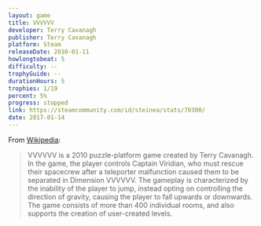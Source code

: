 ```yaml
---
layout: game
title: VVVVVV
developer: Terry Cavanagh
publisher: Terry Cavanagh
platform: Steam
releaseDate: 2010-01-11
howlongtobeat: 5
difficulty: --
trophyGuide: --
durationHours: 5
trophies: 1/19
percent: 5%
progress: stopped
link: https://steamcommunity.com/id/steinea/stats/70300/
date: 2017-01-14
---
```


From [Wikipedia](https://en.wikipedia.org/wiki/VVVVVV):

> VVVVVV is a 2010 puzzle-platform game created by Terry Cavanagh. In the game, the player controls Captain Viridian, who must rescue their spacecrew after a teleporter malfunction caused them to be separated in Dimension VVVVVV. The gameplay is characterized by the inability of the player to jump, instead opting on controlling the direction of gravity, causing the player to fall upwards or downwards. The game consists of more than 400 individual rooms, and also supports the creation of user-created levels.

